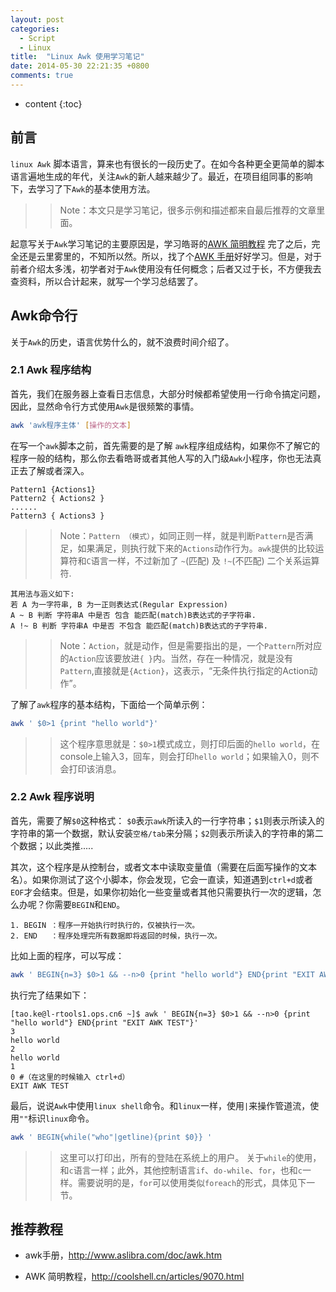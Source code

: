 ```yaml
---
layout: post
categories: 
  - Script
  - Linux
title:  "Linux Awk 使用学习笔记"
date: 2014-05-30 22:21:35 +0800
comments: true
---
```


* content
{:toc}

## <a id="Intro">前言</a>

`linux Awk` 脚本语言，算来也有很长的一段历史了。在如今各种更全更简单的脚本语言遍地生成的年代，关注`Awk`的新人越来越少了。最近，在项目组同事的影响下，去学习了下`Awk`的基本使用方法。

>> Note：本文只是学习笔记，很多示例和描述都来自最后推荐的文章里面。 

起意写关于`Awk`学习笔记的主要原因是，学习皓哥的[AWK 简明教程](http://coolshell.cn/articles/9070.html) 完了之后，完全还是云里雾里的，不知所以然。所以，找了个[AWK 手册](http://www.aslibra.com/doc/awk.htm)好好学习。但是，对于前者介绍太多浅，初学者对于`Awk`使用没有任何概念；后者又过于长，不方便我去查资料，所以合计起来，就写一个学习总结罢了。

## <a id="Console">Awk命令行</a>

关于`Awk`的历史，语言优势什么的，就不浪费时间介绍了。

### 2.1 Awk 程序结构

首先，我们在服务器上查看日志信息，大部分时候都希望使用一行命令搞定问题，因此，显然命令行方式使用`Awk`是很频繁的事情。

``` bash
awk 'awk程序主体' [操作的文本] 
```

在写一个`awk`脚本之前，首先需要的是了解 `awk`程序组成结构，如果你不了解它的程序一般的结构，那么你去看皓哥或者其他人写的入门级`Awk`小程序，你也无法真正去了解或者深入。

	Pattern1 {Actions1}
	Pattern2 { Actions2 }
	......
	Pattern3 { Actions3 }

<!-- more -->

>> Note：`Pattern （模式）`，如同正则一样，就是判断`Pattern`是否满足，如果满足，则执行就下来的`Actions`动作行为。`awk`提供的比较运算符和`C`语言一样，不过新加了 ` ~ `(匹配) 及 ` !~ `(不匹配) 二个关系运算符.
	
	其用法与涵义如下:
	若 A 为一字符串, B 为一正则表达式(Regular Expression)
	A ~ B 判断 字符串A 中是否 包含 能匹配(match)B表达式的子字符串.
	A !~ B 判断 字符串A 中是否 不包含 能匹配(match)B表达式的子字符串.

>> Note：`Action`，就是动作，但是需要指出的是，一个`Pattern`所对应的`Action`应该要放进`{ }`内。当然，存在一种情况，就是没有`Pattern`,直接就是`{Action}`，这表示，“无条件执行指定的Action动作”。

了解了`awk`程序的基本结构，下面给一个简单示例：

``` bash
awk ' $0>1 {print "hello world"}' 
```

>> 这个程序意思就是：`$0>1`模式成立，则打印后面的`hello world`，在console上输入3，回车，则会打印`hello world`；如果输入0，则不会打印该消息。

### 2.2 Awk 程序说明

首先，需要了解`$0`这种格式： `$0`表示`awk`所读入的一行字符串；`$1`则表示所读入的字符串的第一个数据，默认安装`空格/tab`来分隔；`$2`则表示所读入的字符串的第二个数据；以此类推.....

其次，这个程序是从控制台，或者文本中读取变量值（需要在后面写操作的文本名）。如果你测试了这个小脚本，你会发现，它会一直读，知道遇到`ctrl+d`或者`EOF`才会结束。但是，如果你初始化一些变量或者其他只需要执行一次的逻辑，怎么办呢？你需要`BEGIN`和`END`。

	1. BEGIN ：程序一开始执行时执行的，仅被执行一次。
	2. END	 ：程序处理完所有数据即将返回的时候，执行一次。

比如上面的程序，可以写成：

``` bash
awk ' BEGIN{n=3} $0>1 && --n>0 {print "hello world"} END{print "EXIT AWK TEST"}'
```

执行完了结果如下：

	[tao.ke@l-rtools1.ops.cn6 ~]$ awk ' BEGIN{n=3} $0>1 && --n>0 {print "hello world"} END{print "EXIT AWK TEST"}'         
	3
	hello world
	2
	hello world
	1
	0 #（在这里的时候输入 ctrl+d）
	EXIT AWK TEST

最后，说说`Awk`中使用`linux shell`命令。和`linux`一样，使用`|`来操作管道流，使用`""`标识`linux`命令。

``` bash
awk ' BEGIN{while("who"|getline){print $0}} '  
```

>> 这里可以打印出，所有的登陆在系统上的用户。	关于`while`的使用，和`c`语言一样；此外，其他控制语言`if`、`do-while`、`for`，也和`c`一样。需要说明的是，`for`可以使用类似`foreach`的形式，具体见下一节。


## <a id="Recommend">推荐教程</a>

* awk手册，<http://www.aslibra.com/doc/awk.htm>

* AWK 简明教程，<http://coolshell.cn/articles/9070.html>
